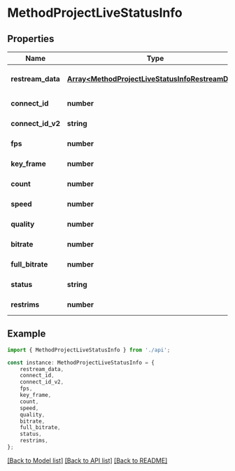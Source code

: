 # MethodProjectLiveStatusInfo


## Properties

Name | Type | Description | Notes
------------ | ------------- | ------------- | -------------
**restream_data** | [**Array&lt;MethodProjectLiveStatusInfoRestreamData&gt;**](MethodProjectLiveStatusInfoRestreamData.md) | Restream data | [optional] [default to undefined]
**connect_id** | **number** |  | [default to undefined]
**connect_id_v2** | **string** |  | [default to undefined]
**fps** | **number** |  | [default to undefined]
**key_frame** | **number** |  | [default to undefined]
**count** | **number** |  | [default to undefined]
**speed** | **number** |  | [default to undefined]
**quality** | **number** |  | [default to undefined]
**bitrate** | **number** |  | [default to undefined]
**full_bitrate** | **number** |  | [default to undefined]
**status** | **string** |  | [default to undefined]
**restrims** | **number** |  | [default to undefined]

## Example

```typescript
import { MethodProjectLiveStatusInfo } from './api';

const instance: MethodProjectLiveStatusInfo = {
    restream_data,
    connect_id,
    connect_id_v2,
    fps,
    key_frame,
    count,
    speed,
    quality,
    bitrate,
    full_bitrate,
    status,
    restrims,
};
```

[[Back to Model list]](../README.md#documentation-for-models) [[Back to API list]](../README.md#documentation-for-api-endpoints) [[Back to README]](../README.md)
